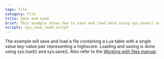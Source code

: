 ```yaml
---
tags: file
category: file
title: Save and Load
brief: This example shows how to save and load data using sys.save() and sys.load()
scripts: sys_save_load.script
---
```


The example will save and load a file containing a Lua table with a single value key-value pair representing a highscore. Loading and saving is done using sys.load() and sys.save(). Also refer to the [Working with files manual](https://defold.com/manuals/file-access/).
